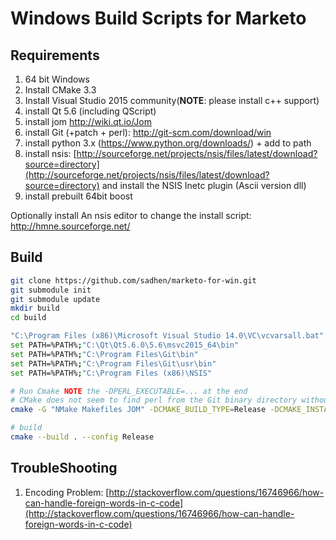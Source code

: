 # Windows Build Scripts for Marketo
## Requirements
1. 64 bit Windows
2. Install CMake 3.3
3. Install Visual Studio 2015 community(**NOTE**: please install c++ support)
4. install Qt 5.6 (including QScript)
5. install jom http://wiki.qt.io/Jom
6. install Git (+patch + perl): http://git-scm.com/download/win
7. install python 3.x (https://www.python.org/downloads/) + add to path
8. install nsis: [http://sourceforge.net/projects/nsis/files/latest/download?source=directory](http://sourceforge.net/projects/nsis/files/latest/download?source=directory)
   and install the NSIS Inetc plugin (Ascii version dll)
9. install prebuilt 64bit boost

Optionally install
An nsis editor to change the install script: http://hmne.sourceforge.net/

## Build
``` bash
git clone https://github.com/sadhen/marketo-for-win.git
git submodule init
git submodule update
mkdir build
cd build

"C:\Program Files (x86)\Microsoft Visual Studio 14.0\VC\vcvarsall.bat" x64
set PATH=%PATH%;"C:\Qt\Qt5.6.0\5.6\msvc2015_64\bin"
set PATH=%PATH%;"C:\Program Files\Git\bin"
set PATH=%PATH%;"C:\Program Files\Git\usr\bin"
set PATH=%PATH%;"C:\Program Files (x86)\NSIS"

# Run Cmake NOTE the -DPERL_EXECUTABLE=... at the end
# CMake does not seem to find perl from the Git binary directory without this help.
cmake -G "NMake Makefiles JOM" -DCMAKE_BUILD_TYPE=Release -DCMAKE_INSTALL_PREFIX=..\release ..\ -DPERL_EXECUTABLE="C:\Program Files\Git\usr\bin\perl.exe"

# build
cmake --build . --config Release
```

## TroubleShooting
1. Encoding Problem: [http://stackoverflow.com/questions/16746966/how-can-handle-foreign-words-in-c-code](http://stackoverflow.com/questions/16746966/how-can-handle-foreign-words-in-c-code)
